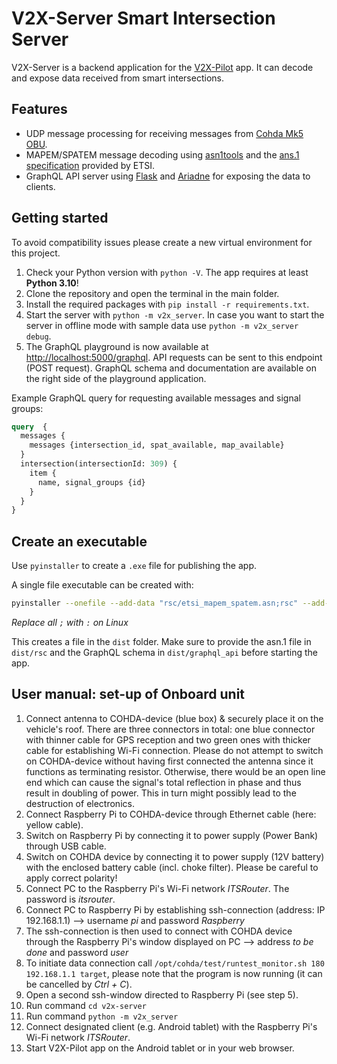 # V2X-Server Smart Intersection Server

V2X-Server is a backend application for the [V2X-Pilot](https://github.com/sbublie/v2x-pilot) app. It can decode and expose data received from smart intersections.

## Features

- UDP message processing for receiving messages from [Cohda Mk5 OBU](https://www.cohdawireless.com/solutions/hardware/mk5-obu/).
- MAPEM/SPATEM message decoding using [asn1tools](https://github.com/eerimoq/asn1tools) and the [ans.1 specification](https://forge.etsi.org/rep/ITS/asn1/is_ts103301) provided by ETSI.
- GraphQL API server using [Flask](https://flask.palletsprojects.com/en/2.0.x/) and [Ariadne](https://ariadnegraphql.org/) for exposing the data to clients.

## Getting started

To avoid compatibility issues please create a new virtual environment for this project.

1. Check your Python version with `python -V`. The app requires at least **Python 3.10**!
2. Clone the repository and open the terminal in the main folder.
3. Install the required packages with `pip install -r requirements.txt`.
4. Start the server with `python -m v2x_server`. In case you want to start the server in offline mode with sample data use `python -m v2x_server debug`. 
5. The GraphQL playground is now available at <http://localhost:5000/graphql>. API requests can be sent to this endpoint (POST request). GraphQL schema and documentation are available on the right side of the playground application.

Example GraphQL query for requesting available messages and signal groups:

```graphql
query  {
  messages {
    messages {intersection_id, spat_available, map_available}
  }
  intersection(intersectionId: 309) {
    item {
      name, signal_groups {id}
    }
  }
}
```

## Create an executable

Use `pyinstaller` to create a `.exe` file for publishing the app.

A single file executable can be created with:
```bash
pyinstaller --onefile --add-data "rsc/etsi_mapem_spatem.asn;rsc" --add-data "graphql_api/schema.graphql;graphql_api" .\v2x_server.py
```
*Replace all `;` with `:` on Linux*

This creates a file in the `dist` folder. Make sure to provide the asn.1 file in `dist/rsc` and the GraphQL schema in `dist/graphql_api` before starting the app.

## User manual: set-up of Onboard unit

1. Connect antenna to COHDA-device (blue box) & securely place it on the vehicle's roof. There are three connectors in total:  one blue connector with thinner cable for GPS reception and two green ones with thicker cable for establishing Wi-Fi connection. Please do not attempt to switch on COHDA-device without having first connected the antenna since it functions as terminating resistor. Otherwise, there would be an open line end which can cause the signal's total reflection in phase and thus result in doubling of power. This in turn might possibly lead to the destruction of electronics.
2. Connect Raspberry Pi to COHDA-device through Ethernet cable (here: yellow cable).
3. Switch on Raspberry Pi by connecting it to power supply (Power Bank) through USB cable.
4. Switch on COHDA device by connecting it to power supply (12V battery) with the enclosed battery cable (incl. choke filter). Please be careful to apply correct polarity!
5. Connect PC to the Raspberry Pi's Wi-Fi network _ITSRouter_. The password is _itsrouter_.
6. Connect PC to Raspberry Pi by establishing ssh-connection (address: IP 192.168.1.1) --> username _pi_ and password _Raspberry_
7. The ssh-connection is then used to connect with COHDA device through the Raspberry Pi's window displayed on PC --> address _to be done_ and password _user_
8. To initiate data connection call `/opt/cohda/test/runtest_monitor.sh 180 192.168.1.1 target`, please note that the program is now running (it can be cancelled by _Ctrl + C_).
9. Open a second ssh-window directed to Raspberry Pi (see step 5).
10. Run command `cd v2x-server`
11. Run command `python -m v2x_server`
12. Connect designated client (e.g. Android tablet) with the Raspberry Pi's Wi-Fi network _ITSRouter_.
13. Start V2X-Pilot app on the Android tablet or in your web browser.
